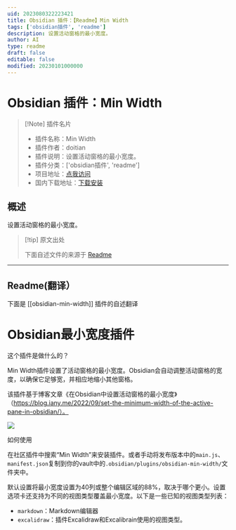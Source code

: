 ```yaml
---
uid: 2023080322223421
title: Obsidian 插件：【Readme】Min Width
tags: ['obsidian插件', 'readme']
description: 设置活动窗格的最小宽度。
author: AI
type: readme
draft: false
editable: false
modified: 20230101000000
---
```


# Obsidian 插件：Min Width

> [!Note] 插件名片
> - 插件名称：Min Width
> - 插件作者：doitian
> - 插件说明：设置活动窗格的最小宽度。
> - 插件分类：['obsidian插件', 'readme']
> - 项目地址：[点我访问](https://github.com/doitian/obsidian-min-width)
> - 国内下载地址：[下载安装](https://pkmer.cn/products/plugin/pluginMarket/?obsidian-min-width)

## 概述

设置活动窗格的最小宽度。



> [!tip] 原文出处
> 
>下面自述文件的来源于 [Readme](https://ghproxy.net/https://raw.githubusercontent.com/doitian/obsidian-min-width/master/README.md)
> 

---

## Readme(翻译）

下面是 [[obsidian-min-width]] 插件的自述翻译


# Obsidian最小宽度插件

这个插件是做什么的？

Min Width插件设置了活动窗格的最小宽度。Obsidian会自动调整活动窗格的宽度，以确保它足够宽，并相应地缩小其他窗格。

该插件基于博客文章《在Obsidian中设置活动窗格的最小宽度》（https://blog.iany.me/2022/09/set-the-minimum-width-of-the-active-pane-in-obsidian/）。

[![](https://videoapi-muybridge.vimeocdn.com/animated-thumbnails/image/5569408d-3300-4b5c-b4b8-6e8baa5ad413.gif?ClientID=vimeo-core-prod&Date=1663953976&Signature=3840517f68f618fa3b48788f5cc5c1579d95b46b)](https://vimeo.com/752964835)

如何使用

在社区插件中搜索“Min Width”来安装插件。或者手动将发布版本中的`main.js`、`manifest.json`复制到你的vault中的`.obsidian/plugins/obsidian-min-width/`文件夹中。

默认设置将最小宽度设置为40列或整个编辑区域的88%，取决于哪个更小。设置选项卡还支持为不同的视图类型覆盖最小宽度。以下是一些已知的视图类型列表：

- `markdown`：Markdown编辑器
- `excalidraw`：插件Excalidraw和Excalibrain使用的视图类型。



